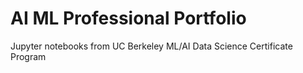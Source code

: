 # AI ML Professional Portfolio
Jupyter notebooks from UC Berkeley ML/AI Data Science Certificate Program
